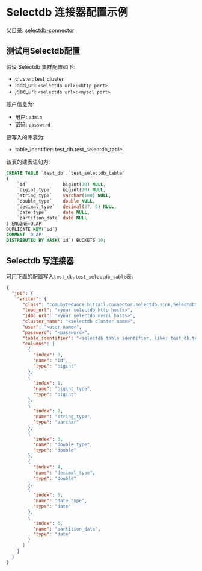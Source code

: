 # Selectdb 连接器配置示例

父目录: [selectdb-connector](./selectdb.md)

## 测试用Selectdb配置

假设 Selectdb 集群配置如下:

- cluster: test_cluster
- load_url: `<selectdb url>:<http port>`
- jdbc_url: `<selectdb url>:<mysql port>`

账户信息为:

- 用户: `admin`
- 密码: `password`

要写入的库表为:

- table_identifier: test_db.test_selectdb_table

该表的建表语句为:

```sql
CREATE TABLE `test_db`.`test_selectdb_table`
(
    `id`             bigint(20) NULL,
    `bigint_type`    bigint(20) NULL,
    `string_type`    varchar(100) NULL,
    `double_type`    double NULL,
    `decimal_type`   decimal(27, 9) NULL,
    `date_type`      date NULL,
    `partition_date` date NULL
) ENGINE=OLAP
DUPLICATE KEY(`id`)
COMMENT 'OLAP'
DISTRIBUTED BY HASH(`id`) BUCKETS 10;
```

## Selectdb 写连接器

可用下面的配置写入`test_db.test_selectdb_table`表:

```json
{
  "job": {
    "writer": {
      "class": "com.bytedance.bitsail.connector.selectdb.sink.SelectdbSink",
      "load_url": "<your selectdb http hosts>",
      "jdbc_url": "<your selectdb mysql hosts>",
      "cluster_name": "<selectdb cluster name>",
      "user": "<user name>",
      "password": "<password>",
      "table_identifier": "<selectdb table identifier, like: test_db.test_selectdb_table>",
      "columns": [
        {
          "index": 0,
          "name": "id",
          "type": "bigint"
        },
        {
          "index": 1,
          "name": "bigint_type",
          "type": "bigint"
        },
        {
          "index": 2,
          "name": "string_type",
          "type": "varchar"
        },
        {
          "index": 3,
          "name": "double_type",
          "type": "double"
        },
        {
          "index": 4,
          "name": "decimal_type",
          "type": "double"
        },
        {
          "index": 5,
          "name": "date_type",
          "type": "date"
        },
        {
          "index": 6,
          "name": "partition_date",
          "type": "date"
        }
      ]
    }
  }
}
```